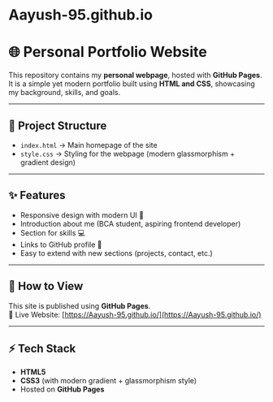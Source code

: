# Aayush-95.github.io
# 🌐 Personal Portfolio Website

This repository contains my **personal webpage**, hosted with **GitHub Pages**.  
It is a simple yet modern portfolio built using **HTML and CSS**, showcasing my background, skills, and goals.

---

## 📂 Project Structure
- `index.html` → Main homepage of the site  
- `style.css` → Styling for the webpage (modern glassmorphism + gradient design)

---

## ✨ Features
- Responsive design with modern UI 🎨  
- Introduction about me (BCA student, aspiring frontend developer)  
- Section for skills 💻  
- Links to GitHub profile 🔗  
- Easy to extend with new sections (projects, contact, etc.)  

---

## 🚀 How to View
This site is published using **GitHub Pages**.  
🔗 Live Website: [https://Aayush-95.github.io/](https://Aayush-95.github.io/)  

---

## ⚡ Tech Stack
- **HTML5**  
- **CSS3** (with modern gradient + glassmorphism style)  
- Hosted on **GitHub Pages**  
